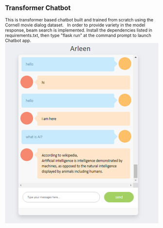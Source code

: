 ## Transformer Chatbot
This is transformer based chatbot built and trained from scratch using the Cornell movie dialog dataset.   In order to provide variety in the model response, beam search is implemented. Install the dependencies listed in requirements.txt, then type "flask run" at the command prompt to launch Chatbot app.
</br>
![Chatbot Demo](chatbot.png)